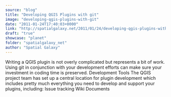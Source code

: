 ```yaml
---
source: "blog"
title: "Developing QGIS Plugins with git"
image: "developing-qgis-plugins-with-git"
date: "2011-01-24T17:40:03+0000"
link: "http://spatialgalaxy.net/2011/01/24/developing-qgis-plugins-with-git/"
draft: "true"
showcase: "planet"
folder: "spatialgalaxy_net"
author: "Spatial Galaxy"
---
```


Writing a QGIS plugin is not overly complicated but represents a bit of work. Using git in conjunction with your development efforts can make sure your investment in coding time is preserved.
Development Tools The QGIS project team has set up a central location for plugin development which includes pretty much everything you need to develop and support your plugins, including:
  Issue tracking
  Wiki
  Documents
